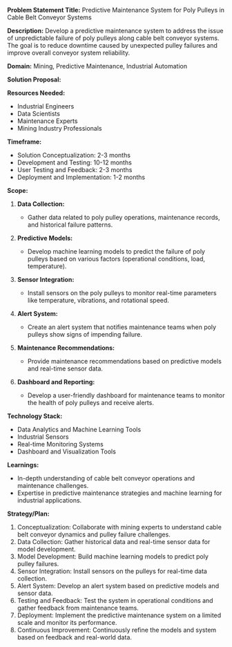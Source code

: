 **Problem Statement Title:** Predictive Maintenance System for Poly Pulleys in Cable Belt Conveyor Systems

**Description:** Develop a predictive maintenance system to address the issue of unpredictable failure of poly pulleys along cable belt conveyor systems. The goal is to reduce downtime caused by unexpected pulley failures and improve overall conveyor system reliability.

**Domain:** Mining, Predictive Maintenance, Industrial Automation

**Solution Proposal:**

**Resources Needed:**
- Industrial Engineers
- Data Scientists
- Maintenance Experts
- Mining Industry Professionals

**Timeframe:**
- Solution Conceptualization: 2-3 months
- Development and Testing: 10-12 months
- User Testing and Feedback: 2-3 months
- Deployment and Implementation: 1-2 months

**Scope:**
1. **Data Collection:**
   - Gather data related to poly pulley operations, maintenance records, and historical failure patterns.

2. **Predictive Models:**
   - Develop machine learning models to predict the failure of poly pulleys based on various factors (operational conditions, load, temperature).

3. **Sensor Integration:**
   - Install sensors on the poly pulleys to monitor real-time parameters like temperature, vibrations, and rotational speed.

4. **Alert System:**
   - Create an alert system that notifies maintenance teams when poly pulleys show signs of impending failure.

5. **Maintenance Recommendations:**
   - Provide maintenance recommendations based on predictive models and real-time sensor data.

6. **Dashboard and Reporting:**
   - Develop a user-friendly dashboard for maintenance teams to monitor the health of poly pulleys and receive alerts.

**Technology Stack:**
- Data Analytics and Machine Learning Tools
- Industrial Sensors
- Real-time Monitoring Systems
- Dashboard and Visualization Tools

**Learnings:**
- In-depth understanding of cable belt conveyor operations and maintenance challenges.
- Expertise in predictive maintenance strategies and machine learning for industrial applications.

**Strategy/Plan:**
1. Conceptualization: Collaborate with mining experts to understand cable belt conveyor dynamics and pulley failure challenges.
2. Data Collection: Gather historical data and real-time sensor data for model development.
3. Model Development: Build machine learning models to predict poly pulley failures.
4. Sensor Integration: Install sensors on the pulleys for real-time data collection.
5. Alert System: Develop an alert system based on predictive models and sensor data.
6. Testing and Feedback: Test the system in operational conditions and gather feedback from maintenance teams.
7. Deployment: Implement the predictive maintenance system on a limited scale and monitor its performance.
8. Continuous Improvement: Continuously refine the models and system based on feedback and real-world data.